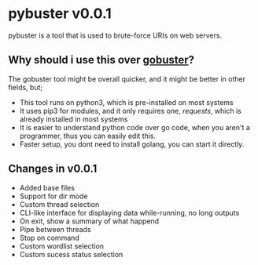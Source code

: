 # pybuster v0.0.1

pybuster is a tool that is used to brute-force URIs on web servers.

## Why should i use this over [gobuster](https://github.com/OJ/gobuster)?
The gobuster tool might be overall quicker, and it might be better in other fields, but;
- This tool runs on python3, which is pre-installed on most systems
- It uses pip3 for modules, and it only requires one, *requests*, which is already installed in most systems
- It is easier to understand python code over go code, when you aren't a programmer, thus you can easily edit this.
- Faster setup, you dont need to install golang, you can start it directly.

## Changes in v0.0.1
- Added base files
- Support for dir mode
- Custom thread selection
- CLI-like interface for displaying data while-running, no long outputs
- On exit, show a summary of what happend
- Pipe between threads
- Stop on command
- Custom wordlist selection
- Custom sucess status selection
